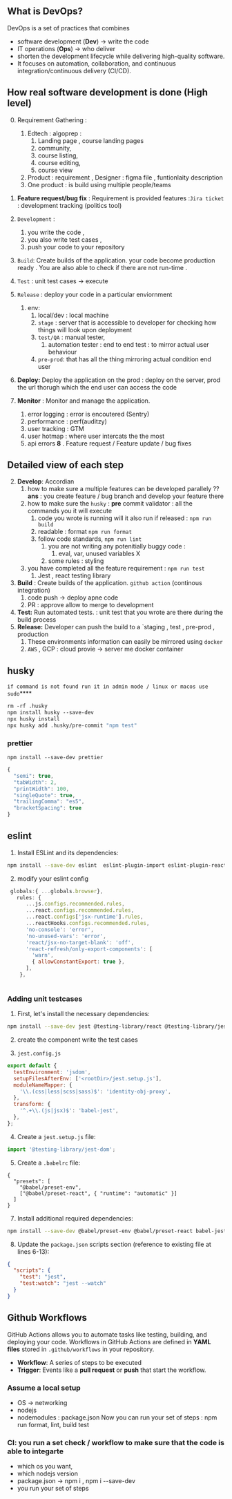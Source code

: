 ## **What is DevOps?**
DevOps is a set of practices that combines 
* software development (**Dev**)  -> write the code
* IT operations (**Ops**)  -> who deliver
* shorten the development lifecycle while delivering high-quality software.
* It focuses on automation, collaboration, and continuous integration/continuous delivery (CI/CD).


## How real software development is done (High level)
0. Requirement Gathering : 
   1. Edtech : algoprep : 
      1. Landing page , course landing pages 
      2. community, 
      3. course listing,
      4.  course editing, 
      5.  course view 
   2. Product : requirement , Designer : figma file , funtionlaity description
   3. One product : is build using multiple people/teams

1. **Feature request/bug fix** : Requirement is provided features :`Jira ticket` : development tracking  (politics tool)
2. `Development` : 
   1. you write the code , 
   2. you also write test cases , 
   3. push your code to your repository
3. `Build`: Create builds of the application. your code become production ready . You are also 
able to check if there are not run-time .
4. `Test` : unit test cases -> execute
5. `Release` : deploy your code in a particular enviornment 
   1. env: 
      1. local/dev : local machine
      2. `stage` : server that is accessible to developer for checking how things will look upon deployment
      3. `test/QA` : manual tester, 
         1. automation tester : end to end test : to mirror actual user behaviour 
      4. `pre-prod`:  that has all the thing mirroring actual condition end user
6. **Deploy:** Deploy the application on the prod : deploy on the server, prod the url thorugh which the end user can access the code
7.  **Monitor** : Monitor and manage the application.
    1.  error logging : error is encoutered (Sentry)
    2.  performance : perf(auditzy)
    3.  user tracking : GTM 
    4.  user hotmap : where user intercats the the most
    5.   api errors 
**8** . Feature request / Feature update / bug fixes


## Detailed view of each step
2. **Develop**: Accordian
   1. how to make sure a multiple features can be developed parallely ??
      **ans** :  you create feature / bug branch and develop your feature there 
   2. how to make sure the  `husky` : **pre** commit validator  : all the commands you it will execute
      1. code you wrote is running will it also run if released : `npm run build`
       3. readable : format `npm run format`
      3. follow code standards,  `npm run lint`
         1. you are not writing any potenitially buggy code : 
            1. eval, var, unused variables X
         2. some rules : styling
   3. you have completed all the feature requirement : `npm run test` 
      1. Jest , react testing library
3. **Build** :  Create builds of the application. `github action` (continous integration)
   1. code push -> deploy apne code
   2. PR : approve allow to merge  to development 
4. **Test:** Run automated tests. : unit test  that you wrote are  there during the build process
5. **Release:** Developer can push the build to a `staging , test , pre-prod ,  production 
   1. These environments information can easily be mirrored using `docker`
   2. `AWS` , GCP : cloud provie -> server me docker container



## husky
`if command is not found run it in admin mode / linux or macos use sudo`****

```bash
rm -rf .husky
npm install husky --save-dev
npx husky install
npx husky add .husky/pre-commit "npm test"
```

### prettier

```
npm install --save-dev prettier
```

```js
{
  "semi": true,
  "tabWidth": 2,
  "printWidth": 100,
  "singleQuote": true,
  "trailingComma": "es5",
  "bracketSpacing": true
} 
```

## eslint

1. Install ESLint and its dependencies:

```bash
npm install --save-dev eslint  eslint-plugin-import eslint-plugin-react  eslint-plugin-react-hooks
```

2. modify your eslint config
```js
 globals:{ ...globals.browser},
   rules: {
      ...js.configs.recommended.rules,
      ...react.configs.recommended.rules,
      ...react.configs['jsx-runtime'].rules,
      ...reactHooks.configs.recommended.rules,
      'no-console': 'error',
      'no-unused-vars': 'error',
      'react/jsx-no-target-blank': 'off',
      'react-refresh/only-export-components': [
        'warn',
        { allowConstantExport: true },
      ],
    },
  
```


### Adding unit testcases

1. First, let's install the necessary dependencies:

```bash
npm install --save-dev jest @testing-library/react @testing-library/jest-dom @testing-library/user-event jest-environment-jsdom
```

2. create the component write the test cases

3. `jest.config.js` 

```js
export default {
  testEnvironment: 'jsdom',
  setupFilesAfterEnv: ['<rootDir>/jest.setup.js'],
  moduleNameMapper: {
    '\\.(css|less|scss|sass)$': 'identity-obj-proxy',
  },
  transform: {
    '^.+\\.(js|jsx)$': 'babel-jest',
  },
};
```


4. Create a `jest.setup.js` file:

```javascript:jest.setup.js
import '@testing-library/jest-dom';
```

5. Create a `.babelrc` file:

```json:.babelrc
{
  "presets": [
    "@babel/preset-env",
    ["@babel/preset-react", { "runtime": "automatic" }]
  ]
}
```


7. Install additional required dependencies:

```bash
npm install --save-dev @babel/preset-env @babel/preset-react babel-jest identity-obj-proxy
```

8. Update the `package.json` scripts section (reference to existing file at lines 6-13):

```json:package.json
{
  "scripts": {
    "test": "jest",
    "test:watch": "jest --watch"
  }
}
```



## Github Workflows

GitHub Actions allows you to automate tasks like testing, building, and deploying your code. Workflows in GitHub Actions are defined in **YAML files** stored in `.github/workflows` in your repository.

- **Workflow**: A series of steps to be executed 
- **Trigger**: Events like a **pull request** or **push** that start the workflow.


### Assume a local setup
* OS -> networking
* nodejs
* nodemodules : package.json
  Now you can run your set of steps : npm run  format, lint, build test

###  CI: you run a  set check / workflow to make sure that the code is able to integarte 
* which os you want, 
* which nodejs version
* package.json -> npm i , npm i --save-dev
* you run your set of steps 










